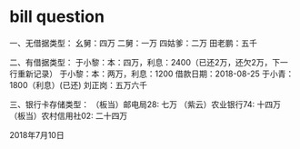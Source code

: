 # bill question

一、无借据类型：
幺舅：四万
二舅：一万
四姑爹：二万
田老鹏：五千

二、有借据类型：
于小黎：本：四万，利息：2400（已还2万，还欠2万，下一行重新记录）
于小黎：本：两万，利息：1200 借款日期：2018-08-25
于小青：1800（利息）(已还)
刘正岗：五万六千

三、银行卡存储类型：
（板当）邮电局28: 七万 
（紫云）农业银行74: 十四万
（板当）农村信用社02: 二十四万

2018年7月10日
